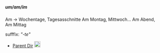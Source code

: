 ##### um/am/im
Am -> Wochentage, Tagesasschnitte
Am Montag, Mittwoch...
Am Abend, Am Mittag

sufffix: _"-te"_

- [Parent Dir](Index.md) <img src="../Assets/parent.png" alt="Root Dir Folder" style="width:20px;height:20px;">



